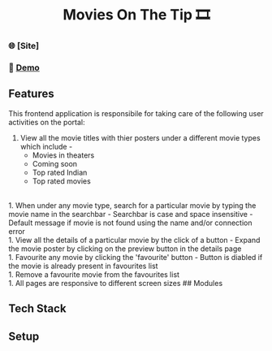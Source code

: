 <h1 align="center">Movies On The Tip 🎞️</h1>

### 🌐 [Site]
### 🔴 [Demo](https://www.youtube.com/watch?v=TkSwuNl_HEA&ab_channel=SubhamDas)

## Features
This frontend application is responsibile for taking care of the following user activities on the portal:
1. View all the movie titles with thier posters under a different movie types which include -
    - Movies in theaters
    - Coming soon
    - Top rated Indian
    - Top rated movies
<br>
1. When under any movie type, search for a particular movie by typing the movie name in the searchbar
    - Searchbar is case and space insensitive
    - Default message if movie is not found using the name and/or connection error
<br>
1. View all the details of a particular movie by the click of a button
    - Expand the movie poster by clicking on the preview button in the details page
<br>
1. Favourite any movie by clicking the 'favourite' button
    - Button is diabled if the movie is already present in favourites list
<br>
1. Remove a favourite movie from the favourites list
<br>
1. All pages are responsive to different screen sizes
## Modules


## Tech Stack

## Setup
